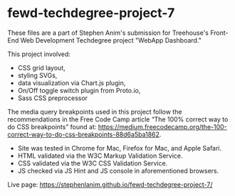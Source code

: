 # fewd-techdegree-project-7

These files are a part of Stephen Anim's submission for Treehouse's Front-End Web Development Techdegree project "WebApp Dashboard."

This project involved:
- CSS grid layout,
- styling SVGs,
- data visualization via Chart.js plugin,
- On/Off toggle switch plugin from Proto.io,
- Sass CSS preprocessor


The media query breakpoints used in this project follow the recommendations in the Free Code Camp article “The 100% correct way to do CSS breakpoints” found at: https://medium.freecodecamp.org/the-100-correct-way-to-do-css-breakpoints-88d6a5ba1862.

- Site was tested in Chrome for Mac, Firefox for Mac, and Apple Safari.
- HTML validated via the W3C Markup Validation Service.
- CSS validated via the W3C CSS Validation Service.
- JS checked via JS Hint and JS console in aforementioned browsers.

Live page: https://stephenlanim.github.io/fewd-techdegree-project-7/
